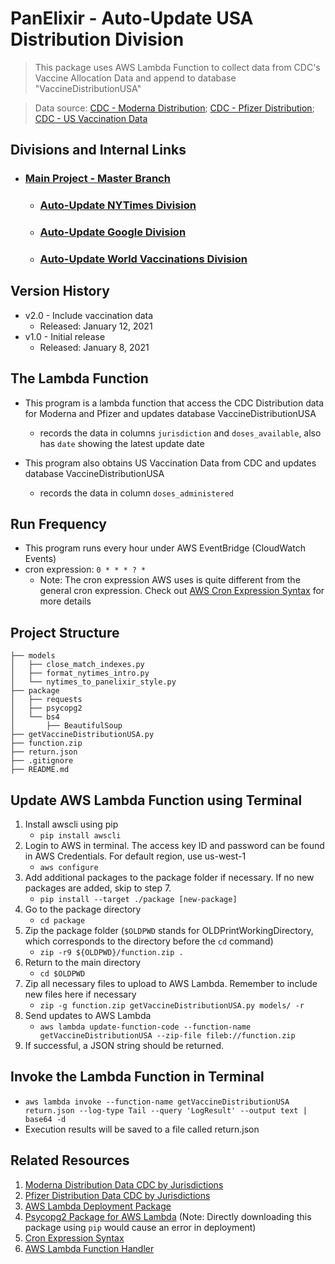 # PanElixir - Auto-Update USA Distribution Division
> This package uses AWS Lambda Function to collect data from CDC's Vaccine Allocation Data and append to database "VaccineDistributionUSA"

> Data source: [CDC - Moderna Distribution](https://data.cdc.gov/resource/b7pe-5nws.json); [CDC - Pfizer Distribution](https://data.cdc.gov/resource/saz5-9hgg.json); [CDC - US Vaccination Data](https://covid.cdc.gov/covid-data-tracker/COVIDData/getAjaxData?id=vaccination_data)

## **Divisions and Internal Links**
+ ### [Main Project - Master Branch](https://github.com/tonyliunyc/panelixir/tree/master)
    + ### [Auto-Update NYTimes Division](https://github.com/tonyliunyc/panelixir/tree/AutoUpdateNYTimes)
    + ### [Auto-Update Google Division](https://github.com/tonyliunyc/panelixir/tree/AutoUpdateGoogle)
    + ### [Auto-Update World Vaccinations Division](https://github.com/tonyliunyc/panelixir/tree/AutoUpdateWorldVaccinations)

## Version History
- v2.0 - Include vaccination data
    + Released: January 12, 2021
- v1.0 - Initial release 
    + Released: January 8, 2021

## The Lambda Function
- This program is a lambda function that access the CDC Distribution data for Moderna and Pfizer and updates database VaccineDistributionUSA
    - records the data in columns `jurisdiction` and `doses_available`, also has `date` showing the latest update date
    
- This program also obtains US Vaccination Data from CDC and updates database VaccineDistributionUSA
    - records the data in column `doses_administered`

## Run Frequency
- This program runs every hour under AWS EventBridge (CloudWatch Events)
- cron expression: `0 * * * ? *`
    + Note: The cron expression AWS uses is quite different from the general cron expression. Check out [AWS Cron Expression Syntax](https://docs.aws.amazon.com/AmazonCloudWatch/latest/events/ScheduledEvents.html) for more details

## Project Structure
```
├── models
│   ├── close_match_indexes.py
│   ├── format_nytimes_intro.py
│   └── nytimes_to_panelixir_style.py
├── package
│   ├── requests
│   ├── psycopg2
│   └── bs4
│       ├── BeautifulSoup
├── getVaccineDistributionUSA.py
├── function.zip
├── return.json
├── .gitignore
├── README.md
```

## Update AWS Lambda Function using Terminal
1. Install awscli using pip 
    + `pip install awscli`
2. Login to AWS in terminal. The access key ID and password can be found in AWS Credentials. For default region, use us-west-1
    + `aws configure`
3. Add additional packages to the package folder if necessary. If no new packages are added, skip to step 7.
    + `pip install --target ./package [new-package]`
4. Go to the package directory
    + `cd package`
5. Zip the package folder (`$OLDPWD` stands for OLDPrintWorkingDirectory, which corresponds to the directory before the `cd` command)
    + `zip -r9 ${OLDPWD}/function.zip .`
6. Return to the main directory
    + `cd $OLDPWD`
7. Zip all necessary files to upload to AWS Lambda. Remember to include new files here if necessary
    + `zip -g function.zip getVaccineDistributionUSA.py models/ -r`
8. Send updates to AWS Lambda
    + `aws lambda update-function-code --function-name getVaccineDistributionUSA --zip-file fileb://function.zip`
9. If successful, a JSON string should be returned.


## Invoke the Lambda Function in Terminal
+ `aws lambda invoke --function-name getVaccineDistributionUSA return.json --log-type Tail --query 'LogResult' --output text |  base64 -d`
+ Execution results will be saved to a file called return.json


## Related Resources
1. [Moderna Distribution Data CDC by Jurisdictions](https://data.cdc.gov/Vaccinations/COVID-19-Vaccine-Distribution-Allocations-by-Juris/b7pe-5nws)
2. [Pfizer Distribution Data CDC by Jurisdictions](https://data.cdc.gov/Vaccinations/COVID-19-Vaccine-Distribution-Allocations-by-Juris/saz5-9hgg)
3. [AWS Lambda Deployment Package](https://docs.aws.amazon.com/lambda/latest/dg/python-package.html)
4. [Psycopg2 Package for AWS Lambda](https://github.com/jkehler/awslambda-psycopg2) (Note: Directly downloading this package using `pip` would cause an error in deployment)
5. [Cron Expression Syntax](https://docs.aws.amazon.com/AmazonCloudWatch/latest/events/ScheduledEvents.html)
6. [AWS Lambda Function Handler](https://docs.aws.amazon.com/lambda/latest/dg/python-handler.html)
